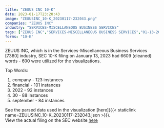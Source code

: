```yaml
---
title: "ZEUUS INC 10-K"
date: 2023-01-17T23:20:43
image: "ZEUUSINC_10-K_20230117-232043.png"
companies: "ZEUUS INC"
industry: "SERVICES-MISCELLANEOUS BUSINESS SERVICES"
tags: ["ZEUUS INC","SERVICES-MISCELLANEOUS BUSINESS SERVICES","01-13-2023","10-K"]
forms: "10-K"
---
```

ZEUUS INC, which is in the Services-Miscellaneous Business Services [7380] industry, SEC 10-K filing on January 13, 2023 had 6609 (cleaned) words - 600 were utilized for the visualizations.

Top Words:
1. company - 123 instances
2. financial - 101 instances
3. 2022 - 92 instances
4. 30 - 88 instances
5. september - 84 instances


See the parsed data used in the visualization [here]({{< staticlink name=ZEUUSINC_10-K_20230117-232043.json >}}).  
View the actual filing on the SEC website [here](https://www.sec.gov/Archives/edgar/data/1687926/0001213900-23-002654.txt)